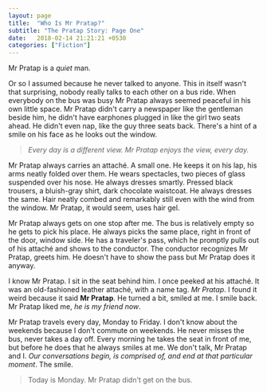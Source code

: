 ```yaml
---
layout: page
title:  "Who Is Mr Pratap?"
subtitle: "The Pratap Story: Page One"
date:   2018-02-14 21:21:21 +0530
categories: ["Fiction"]
---
```


Mr Pratap is a _quiet_ man. 

Or so I assumed because he never talked to anyone. This in itself wasn't that surprising, nobody really talks to each other on a bus ride. When everybody on the bus was busy Mr Pratap always seemed peaceful in his own little space. Mr Pratap didn't carry a newspaper like the gentleman beside him, he didn't have earphones plugged in like the girl two seats ahead. He didn't even nap, like the guy three seats back. There's a hint of a smile on his face as he looks out the window. 

> _Every day is a different view. Mr Pratap enjoys the view, every day._

Mr Pratap always carries an attaché. A small one. He keeps it on his lap, his arms neatly folded over them. He wears spectacles, two pieces of glass suspended over his nose. He always dresses smartly. Pressed black trousers, a bluish-gray shirt, dark chocolate waistcoat. He always dresses the same. Hair neatly combed and remarkably still even with the wind from the window. Mr Pratap, it would seem, uses hair gel.

Mr Pratap always gets on one stop after me. The bus is relatively empty so he gets to pick his place. He always picks the same place, right in front of the door, window side. He has a traveler's pass, which he promptly pulls out of his attaché and shows to the conductor. The conductor recognizes Mr Pratap, greets him. He doesn't have to show the pass but Mr Pratap does it anyway.

I know Mr Pratap. I sit in the seat behind him. I once peeked at his attaché. It was an old-fashioned leather attaché, with a name tag. _Mr Pratap_. I found it weird because it said **Mr Pratap**. He turned a bit, smiled at me. I smile back. Mr Pratap liked me, _he is my friend now_. 

Mr Pratap travels every day, Monday to Friday. I don't know about the weekends because I don't commute on weekends. He never misses the bus, never takes a day off. Every morning he takes the seat in front of me, but before he does that he always smiles at me. We don't talk, Mr Pratap and I. _Our conversations begin, is comprised of, and end at that particular moment_. The smile.

> Today is Monday. Mr Pratap didn't get on the bus.